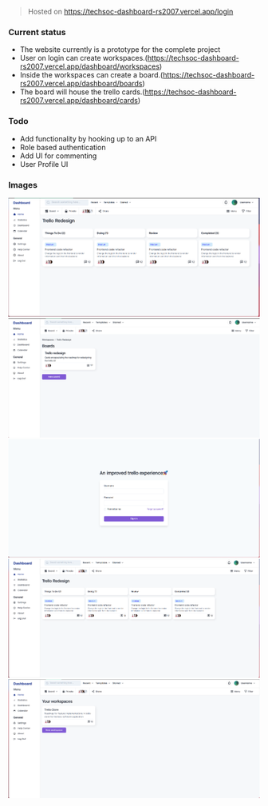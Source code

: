> Hosted on https://techsoc-dashboard-rs2007.vercel.app/login

### Current status
- The website currently is a prototype for the complete project
- User on login can create workspaces.(https://techsoc-dashboard-rs2007.vercel.app/dashboard/workspaces)
- Inside the workspaces can create a board.(https://techsoc-dashboard-rs2007.vercel.app/dashboard/boards)
- The board will house the trello cards.(https://techsoc-dashboard-rs2007.vercel.app/dashboard/cards)

### Todo
- Add functionality by hooking up to an API
- Role based authentication
- Add UI for commenting
- User Profile UI

### Images
![alt text](./dashboard.png)
![alt text](./boards.png)
![alt text](./login.png)
![alt text](./trelloCore.png)
![alt text](./workspaces.png)

